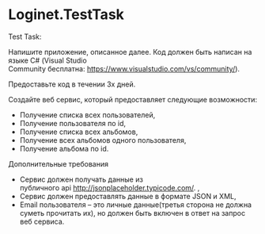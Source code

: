 # Loginet.TestTask
Test Task:

Напишите приложение, описанное далее. Код должен быть написан на языке С# (Visual Studio Community бесплатна: https://www.visualstudio.com/vs/community/).

Предоставьте код в течении 3х дней.

Создайте веб сервис, который предоставляет следующие возможности:
- Получение списка всех пользователей,
- Получение пользователя по id,
- Получение списка всех альбомов,
- Получение всех альбомов одного пользователя,
- Получение альбома по id.

Дополнительные требования
- Сервис должен получать данные из публичного api http://jsonplaceholder.typicode.com/. ,
- Сервис должен предоставлять данные в формате JSON и XML,
- Email пользователя – это личные данные(третья сторона не должна суметь прочитать их), но должен быть включен в ответ на запрос веб сервиса.
